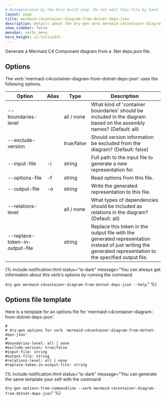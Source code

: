 ```yaml
---
# Autogenerated by the Docs build step. Do not edit this file by hand, as your edits will be overwritten by the next Docs build.
layout: page
title: mermaid-c4container-diagram-from-dotnet-deps-json
description: Details about the dry-gen verb mermaid-c4container-diagram-from-dotnet-deps-json
show_sidebar: false
menubar: verbs_menu
hero_height: is-fullwidth
---
```

Generate a Mermaid C4 Component diagram from a .Net deps.json file. 

## Options
The verb 'mermaid-c4container-diagram-from-dotnet-deps-json' uses the following options.

|Option|Alias|Type|Description|
|---|---|---|---|
|--boundaries-level||all / none|What kind of 'container boundaries' should be included in the diagram based on the assembly names? (Default: all)|
|--exclude-version||true/false|Should version information be excluded from the diagram? (Default: false)|
|--input-file|-i|string|Full path to the input file to generate a new representation for.|
|--options-file|-f|string|Read options from this file.|
|--output-file|-o|string|Write the generated representation to this file.|
|--relations-level||all / none|What types of dependencies should be included as relations in the diagram? (Default: all)|
|--replace-token-in-output-file||string|Replace this token in the output file with the generated representation instead of just writing the generated representation to the specified output file.|

{% include notification.html status="is-dark" 
message="You can always get information about this verb's options by running the command 

`dry-gen mermaid-c4container-diagram-from-dotnet-deps-json --help`."
%}
## Options file template
Here is a template for an options file for 'mermaid-c4container-diagram-from-dotnet-deps-json'. 
```
#
# dry-gen options for verb 'mermaid-c4container-diagram-from-dotnet-deps-json'
#
#boundaries-level: all | none
#exclude-version: true|false
#input-file: string
#output-file: string
#relations-level: all | none
#replace-token-in-output-file: string
```
{% include notification.html status="is-dark" 
message="You can generate the same template your self with the command 

`dry-gen options-from-commandline --verb mermaid-c4container-diagram-from-dotnet-deps-json`"
%}
